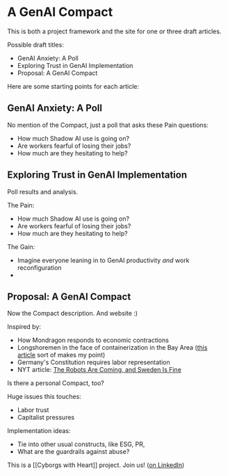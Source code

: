 # A GenAI Compact

This is both a project framework and the site for one or three draft articles. 

Possible draft titles:
- GenAI Anxiety: A Poll 
- Exploring Trust in GenAI Implementation 
- Proposal: A GenAI Compact 

Here are some starting points for each article:
## GenAI Anxiety: A Poll 

No mention of the Compact, just a poll that asks these Pain questions: 
- How much Shadow AI use is going on? 
- Are workers fearful of losing their jobs? 
- How much are they hesitating to help? 

## Exploring Trust in GenAI Implementation 

Poll results and analysis. 

The Pain: 
- How much Shadow AI use is going on? 
- Are workers fearful of losing their jobs? 
- How much are they hesitating to help? 

The Gain: 
- Imagine everyone leaning in to GenAI productivity *and* work reconfiguration 
- 

## Proposal: A GenAI Compact 

Now the Compact description. And website :)

Inspired by: 
- How Mondragon responds to economic contractions
- Longshoremen in the face of containerization in the Bay Area ([this article](https://www.nytimes.com/2002/10/06/weekinreview/the-nation-the-100000-longshoreman-a-union-wins-the-global-game.html?unlocked_article_code=1.N04.V2sJ.MuPok9ULPkQ2&smid=url-share) sort of makes my point)
- Germany's Constitution requires labor representation 
- NYT article: [The Robots Are Coming, and Sweden Is Fine](https://www.nytimes.com/2017/12/27/business/the-robots-are-coming-and-sweden-is-fine.html?unlocked_article_code=1.N04.K2X_.J1LPUVEpNgLx&smid=url-share) 

Is there a personal Compact, too? 

Huge issues this touches: 
- Labor trust
- Capitalist pressures 

Implementation ideas:
- Tie into other usual constructs, like ESG, PR, 
- What are the guardrails against abuse? 

This is a [[Cyborgs with Heart]] project. Join us! ([on LinkedIn](https://www.linkedin.com/groups/14428509/))

